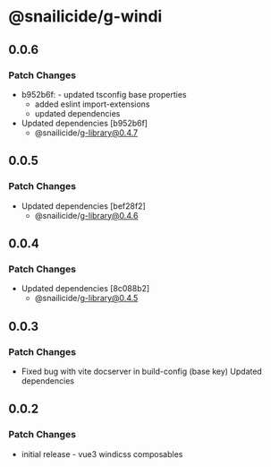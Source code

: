 # @snailicide/g-windi

## 0.0.6

### Patch Changes

-   b952b6f: - updated tsconfig base properties
    -   added eslint import-extensions
    -   updated dependencies
-   Updated dependencies [b952b6f]
    -   @snailicide/g-library@0.4.7

## 0.0.5

### Patch Changes

-   Updated dependencies [bef28f2]
    -   @snailicide/g-library@0.4.6

## 0.0.4

### Patch Changes

-   Updated dependencies [8c088b2]
    -   @snailicide/g-library@0.4.5

## 0.0.3

### Patch Changes

-   Fixed bug with vite docserver in build-config (base key) Updated dependencies

## 0.0.2

### Patch Changes

-   initial release - vue3 windicss composables
